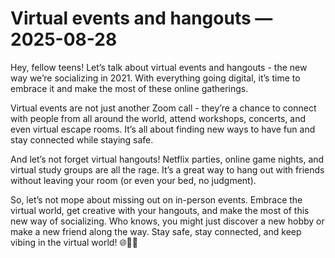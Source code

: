 # Virtual events and hangouts — 2025-08-28

Hey, fellow teens! Let’s talk about virtual events and hangouts - the new way we’re socializing in 2021. With everything going digital, it’s time to embrace it and make the most of these online gatherings.

Virtual events are not just another Zoom call - they’re a chance to connect with people from all around the world, attend workshops, concerts, and even virtual escape rooms. It’s all about finding new ways to have fun and stay connected while staying safe.

And let’s not forget virtual hangouts! Netflix parties, online game nights, and virtual study groups are all the rage. It’s a great way to hang out with friends without leaving your room (or even your bed, no judgment).

So, let’s not mope about missing out on in-person events. Embrace the virtual world, get creative with your hangouts, and make the most of this new way of socializing. Who knows, you might just discover a new hobby or make a new friend along the way. Stay safe, stay connected, and keep vibing in the virtual world! 🌐🎉🤳